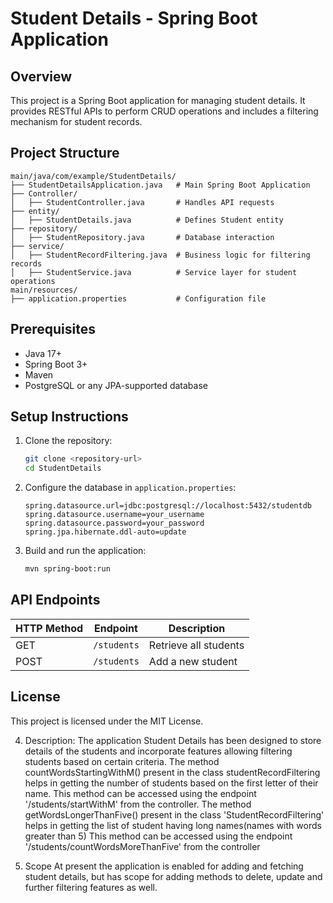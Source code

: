 # Student Details - Spring Boot Application

## Overview
This project is a Spring Boot application for managing student details. It provides RESTful APIs to perform CRUD operations and includes a filtering mechanism for student records.

## Project Structure
```
main/java/com/example/StudentDetails/
├── StudentDetailsApplication.java   # Main Spring Boot Application
├── Controller/
│   ├── StudentController.java       # Handles API requests
├── entity/
│   ├── StudentDetails.java          # Defines Student entity
├── repository/
│   ├── StudentRepository.java       # Database interaction
├── service/
│   ├── StudentRecordFiltering.java  # Business logic for filtering records
│   ├── StudentService.java          # Service layer for student operations
main/resources/
├── application.properties           # Configuration file
```

## Prerequisites
- Java 17+
- Spring Boot 3+
- Maven
- PostgreSQL or any JPA-supported database

## Setup Instructions
1. Clone the repository:
   ```sh
   git clone <repository-url>
   cd StudentDetails
   ```
2. Configure the database in `application.properties`:
   ```properties
   spring.datasource.url=jdbc:postgresql://localhost:5432/studentdb
   spring.datasource.username=your_username
   spring.datasource.password=your_password
   spring.jpa.hibernate.ddl-auto=update
   ```
3. Build and run the application:
   ```sh
   mvn spring-boot:run
   ```

## API Endpoints
| HTTP Method | Endpoint             | Description                     |
|------------|---------------------|---------------------------------|
| GET        | `/students`         | Retrieve all students          |
| POST       | `/students`         | Add a new student              |


## License
This project is licensed under the MIT License.

4. Description:
The application Student Details has been designed to store details of the students and incorporate features allowing filtering students based on certain criteria. 
The method countWordsStartingWithM() present in the class studentRecordFiltering helps in getting the number of students based on the first letter of their name.
This method can be accessed using the endpoint '/students/startWithM' from the controller. 
The method getWordsLongerThanFive() present in the class 'StudentRecordFiltering' helps in getting the list of student having long names(names with words greater than 5)
This method can be accessed using the endpoint '/students/countWordsMoreThanFive' from the controller

5. Scope
At present the application is enabled for adding and fetching student details, but has scope for adding methods to delete, update and further filtering features as well. 
